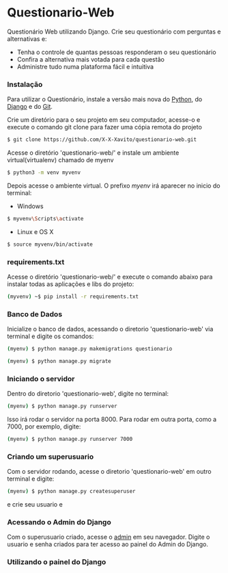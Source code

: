 # Questionario-Web

Questionário Web utilizando Django. Crie seu questionário com perguntas e alternativas e:

  - Tenha o controle de quantas pessoas responderam o seu questionário
  - Confira a alternativa mais votada para cada questão
  - Administre tudo numa plataforma fácil e intuitiva

### Instalação

Para utilizar o Questionário, instale a versão mais nova do [Python](https://www.python.org/), do [Django](https://www.djangoproject.com/) e do [Git](https://git-scm.com/).

Crie um diretório para o seu projeto em seu computador, acesse-o e execute o comando git clone para fazer uma cópia remota do projeto

```sh
$ git clone https://github.com/X-X-Xavito/questionario-web.git
```

Acesse o diretório 'questionario-web/' e instale um ambiente virtual(virtualenv) chamado de myenv

```sh
$ python3 -m venv myvenv
```
Depois acesse o ambiente virtual. O prefixo *myenv* irá aparecer no inicio do terminal:
- Windows
```sh
$ myvenv\Scripts\activate
```
- Linux e OS X
```sh
$ source myvenv/bin/activate
```

### requirements.txt
Acesse o diretório 'questionario-web/' e execute o comando abaixo para instalar todas as aplicações e libs do projeto:

```sh
(myvenv) ~$ pip install -r requirements.txt
```

### Banco de Dados

Inicialize o banco de dados, acessando o diretorio 'questionario-web' via terminal e digite os comandos:
```sh
(myenv) $ python manage.py makemigrations questionario
```
```sh
(myenv) $ python manage.py migrate
```

### Iniciando o servidor

Dentro do diretorio 'questionario-web', digite no terminal:
```sh
(myenv) $ python manage.py runserver
```
Isso irá rodar o servidor na porta 8000. Para rodar em outra porta, como a 7000, por exemplo, digite:
```sh
(myenv) $ python manage.py runserver 7000
```

### Criando um superusuario
Com o servidor rodando, acesse o diretorio 'questionario-web' em outro terminal e digite:
```sh
(myenv) $ python manage.py createsuperuser
```
e crie seu usuario e 

### Acessando o Admin do Django
Com o superusuario criado, acesse o [admin](http://127.0.0.1:8000/admin/) em seu navegador. Digite o usuario e senha criados para ter acesso ao painel do Admin do Django.

### Utilizando o painel do Django
